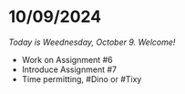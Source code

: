 # 10/09/2024

*Today is Weednesday, October 9. Welcome!*

* Work on Assignment #6
* Introduce Assignment #7
* Time permitting, #Dino or #Tixy

